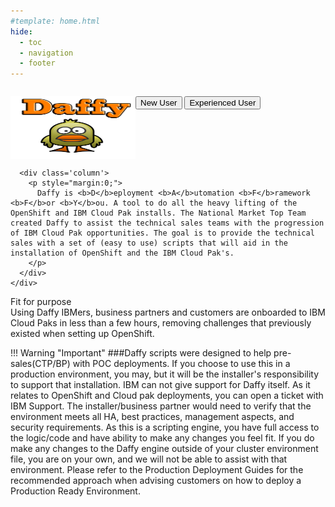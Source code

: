 ```yaml
---
#template: home.html
hide:
  - toc
  - navigation
  - footer
---
```

<script>
  document.title = "Daffy Home";
</script>
<style>
  [dir="ltr"] .md-sidebar--primary:not([hidden]) ~ .md-content > .md-content__inner { margin-left: 0;}

  :root >* {
    --md-default-bg-color: #161616; /* background */
    --md-primary-bg-color: #fff; /* Title bar text */
    --md-typeset-a-color: #aaa; /* Additional header text */
    --md-typeset-color: #fff; /* nav text normal */
    --md-accent-fg-color: #392fa4; /* text hover + highlight*/
    --md-default-fg-color--lighter: #33f; /* Nav scroll bar */
    --md-primary-bg-color--light: #fff; /* Search bar text */
    --md-default-fg-color: #fff; /* Search result box section header */
    --md-default-fg-color--light: #eee; /* Search box result text */

  }

  div.md-source-file {color: black; margin-left: 1rem;}
</style>

<div class="home-hero" style="margin:0 !!important">
  <div class="home-hero-text">
    <h1 style="display: inline"></h1>
  </div>
  <div class="home-hero-image"></div>

  <div class=home-description>
    <div class='row'>
      <div class='column'>
        <p align = "right">
          <img src='./images/ducks.png'  align="left" width="200"
          height="100" style = "float">
        </p>
        <button onclick="location.href='Deploying-OCP/Pre-Req/'" class="custom-btn btn-7"><span>New User</span></button>
        <button onclick="location.href='Deploying-OCP/'" class="custom-btn btn-7"><span>Experienced User</span></button>
      </div>

      <div class='column'>
        <p style="margin:0;">
          Daffy is <b>D</b>eployment <b>A</b>utomation <b>F</b>ramework <b>F</b>or <b>Y</b>ou. A tool to do all the heavy lifting of the OpenShift and IBM Cloud Pak installs. The National Market Top Team created Daffy to assist the technical sales teams with the progression of IBM Cloud Pak opportunities. The goal is to provide the technical sales with a set of (easy to use) scripts that will aid in the installation of OpenShift and the IBM Cloud Pak's.
        </p>
      </div>
    </div>
  </div>
  <div class='home-purpose'>
    <div class='row'>
      <div class='column'>
        Fit for purpose
      </div>
      <div class='column'>
        Using Daffy IBMers, business partners and customers are onboarded to IBM Cloud Paks in less than a few hours, removing challenges that previously existed when setting up OpenShift.
      </div>
    </div>
  </div>
</div>
<div class="dave-page" markdown='block'>
</div>

!!! Warning "Important"
    ###Daffy scripts were designed to help pre-sales(CTP/BP) with POC deployments. If you choose to use this in a production environment, you may, but it will be the installer's responsibility to support that installation. IBM can not give support for Daffy itself. As it relates to OpenShift and Cloud pak deployments, you can open a ticket with IBM Support. The installer/business partner would need to verify that the environment meets all HA, best practices, management aspects, and security requirements. As this is a scripting engine, you have full access to the logic/code and have ability to make any changes you feel fit. If you do make any changes to the Daffy engine outside of your cluster environment file, you are on your own, and we will not be able to assist with that environment. Please refer to the Production Deployment Guides for the recommended approach when advising customers on how to deploy a Production Ready Environment.
